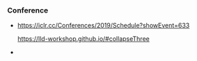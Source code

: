 ### Conference

+ <https://iclr.cc/Conferences/2019/Schedule?showEvent=633>

  <https://lld-workshop.github.io/#collapseThree>

+ 

